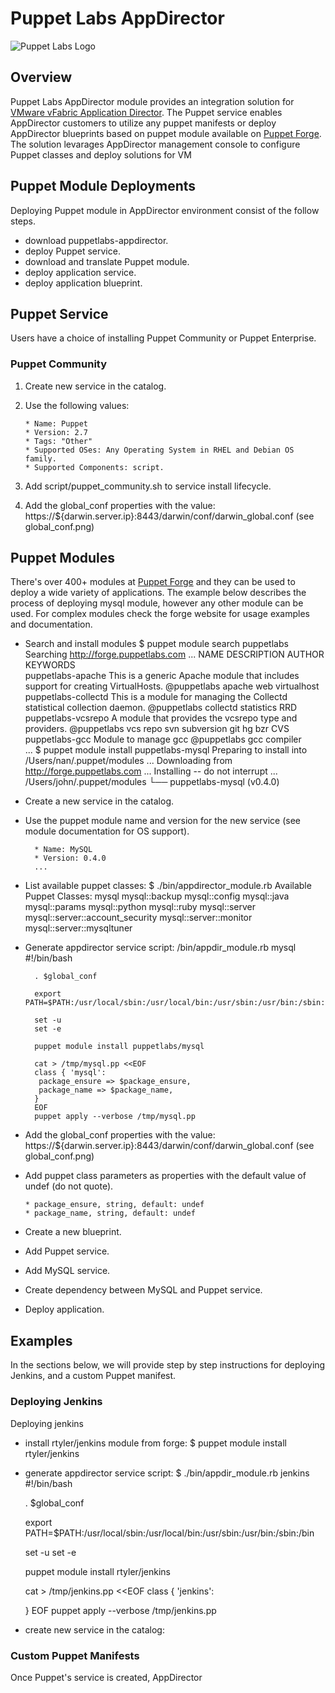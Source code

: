 # Puppet Labs AppDirector

![Puppet Labs Logo](http://www.puppetlabs.com/wp-content/uploads/2010/12/Puppet-Labs-Logo-Horizontal-Sm.png)

## Overview

Puppet Labs AppDirector module provides an integration solution for [VMware vFabric Application Director](http://www.vmware.com/products/application-platform/vfabric-application-director/overview.html). The Puppet service enables AppDirector customers to utilize any puppet manifests or deploy AppDirector blueprints based on puppet module available on [Puppet Forge](http://forge.puppetlabs.com/). The solution levarages AppDirector management console to configure Puppet classes and deploy solutions for VM

## Puppet Module Deployments

Deploying Puppet module in AppDirector environment consist of the follow steps.

* download puppetlabs-appdirector.
* deploy Puppet service.
* download and translate Puppet module.
* deploy application service.
* deploy application blueprint.

## Puppet Service

Users have a choice of installing Puppet Community or Puppet Enterprise.

### Puppet Community

1. Create new service in the catalog.
2. Use the following values:

       * Name: Puppet
       * Version: 2.7
       * Tags: "Other"
       * Supported OSes: Any Operating System in RHEL and Debian OS family.
       * Supported Components: script.

3. Add script/puppet_community.sh to service install lifecycle.
4. Add the global_conf properties with the value: https://${darwin.server.ip}:8443/darwin/conf/darwin_global.conf (see global_conf.png)

## Puppet Modules

There's over 400+ modules at [Puppet Forge](http://forge.puppetlabs.com/) and they can be used to deploy a wide variety of applications. The example below describes the process of deploying mysql module, however any other module can be used. For complex modules check the forge website for usage examples and documentation.

* Search and install modules
        $ puppet module search puppetlabs
        Searching http://forge.puppetlabs.com ...
        NAME                             DESCRIPTION                                                                               AUTHOR        KEYWORDS                                    
        puppetlabs-apache                This is a generic Apache module that includes support for creating VirtualHosts.          @puppetlabs   apache web virtualhost                      
        puppetlabs-collectd              This is a module for managing the Collectd statistical collection daemon.                 @puppetlabs   collectd statistics RRD                     
        puppetlabs-vcsrepo               A module that provides the vcsrepo type and providers.                                    @puppetlabs   vcs repo svn subversion git hg bzr CVS      
        puppetlabs-gcc                   Module to manage gcc                                                                      @puppetlabs   gcc compiler                     
        ...
        $ puppet module install puppetlabs-mysql
        Preparing to install into /Users/nan/.puppet/modules ...
        Downloading from http://forge.puppetlabs.com ...
        Installing -- do not interrupt ...
        /Users/john/.puppet/modules
        └── puppetlabs-mysql (v0.4.0)
* Create a new service in the catalog.
* Use the puppet module name and version for the new service (see module documentation for OS support).

        * Name: MySQL
        * Version: 0.4.0
        ...

* List available puppet classes:
        $ ./bin/appdirector_module.rb
        Available Puppet Classes:
        mysql
        mysql::backup
        mysql::config
        mysql::java
        mysql::params
        mysql::python
        mysql::ruby
        mysql::server
        mysql::server::account_security
        mysql::server::monitor
        mysql::server::mysqltuner
* Generate appdirector service script:
        /bin/appdir_module.rb mysql 
        #!/bin/bash
        
        . $global_conf
        
        export PATH=$PATH:/usr/local/sbin:/usr/local/bin:/usr/sbin:/usr/bin:/sbin:/bin
        
        set -u
        set -e
        
        puppet module install puppetlabs/mysql
        
        cat > /tmp/mysql.pp <<EOF
        class { 'mysql':
         package_ensure => $package_ensure,
         package_name => $package_name,
        }
        EOF
        puppet apply --verbose /tmp/mysql.pp

* Add the global_conf properties with the value: https://${darwin.server.ip}:8443/darwin/conf/darwin_global.conf (see global_conf.png)
* Add puppet class parameters as properties with the default value of undef (do not quote).

      * package_ensure, string, default: undef
      * package_name, string, default: undef

* Create a new blueprint.
* Add Puppet service.
* Add MySQL service.
* Create dependency between MySQL and Puppet service.
* Deploy application.

## Examples

In the sections below, we will provide step by step instructions for deploying Jenkins, and a custom Puppet manifest.

### Deploying Jenkins

Deploying jenkins

* install rtyler/jenkins module from forge:
    $ puppet module install rtyler/jenkins
* generate appdirector service script:
    $ ./bin/appdir_module.rb jenkins
    #!/bin/bash
    
    . $global_conf
    
    export PATH=$PATH:/usr/local/sbin:/usr/local/bin:/usr/sbin:/usr/bin:/sbin:/bin
    
    set -u
    set -e
    
    puppet module install rtyler/jenkins
    
    cat > /tmp/jenkins.pp <<EOF
    class { 'jenkins':
    
    }
    EOF
    puppet apply --verbose /tmp/jenkins.pp
* create new service in the catalog:

### Custom Puppet Manifests

Once Puppet's service is created, AppDirector 

